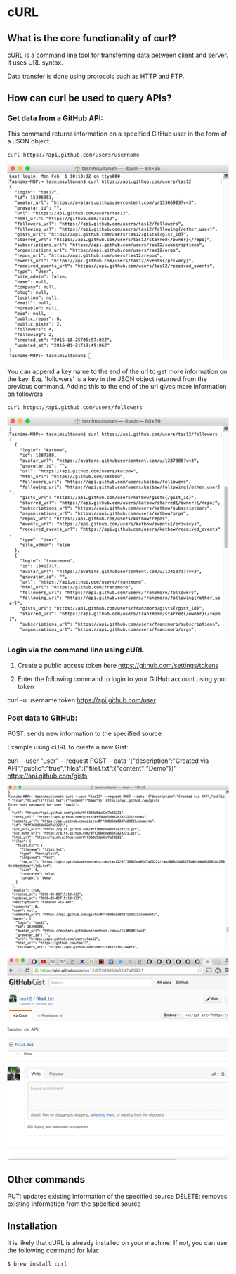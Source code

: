 # cURL

## What is the core functionality of curl?

cURL is a command line tool for transferring data between client and server. It uses URL syntax.

Data transfer is done using protocols such as HTTP and FTP.

## How can curl be used to query APIs?

### Get data from a GitHub API:

This command returns information on a specified GitHub user in the form of a JSON object.
```
curl https://api.github.com/users/username
```
![screeshot of output](tasnimsultanah_—_-bash_—_80×35.png)

You can append a key name to the end of the url to get more information on the key. E.g. 'followers' is a key in the JSON object returned from the previous command. Adding this to the end of the url gives more information on followers

```
curl https://api.github.com/users/followers
```

![screeshot of output](tasnimsultanah_—_-bash_—_80×39.png)

### Login via the command line using cURL

1. Create a public access token here https://github.com/settings/tokens

2. Enter the following command to login to your GitHub account using your token

curl -u username:token https://api.github.com/user

### Post data to GitHub:

POST: sends new information to the specified source

Example using cURL to create a new Gist:

curl --user "user" --request POST --data '{"description":"Created via API","public":"true","files":{"file1.txt":{"content":"Demo"}}' https://api.github.com/gists

![screeshot of output](tasnimsultanah_—_-bash_—_113×39.png)

![screeshot of output](Created_via_API.png)

## Other commands

PUT: updates existing information of the specified source
DELETE: removes existing information from the specified source

## Installation

It is likely that cURL is already installed on your machine. If not, you can use the following command for Mac:

```
$ brew install curl
```
